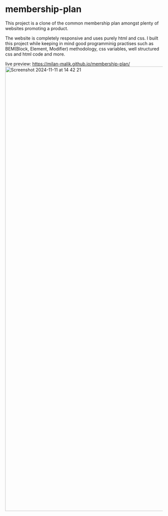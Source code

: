 # membership-plan
This project is a clone of the common membership plan amongst plenty of websites promoting a product.

The website is completely responsive and uses purely html and css. I built this project while keeping in mind good programminig practises such as BEM(Block, Element, Modifier) methodology, css variables, well structured css and html code and more.

live preview: https://milan-malik.github.io/membership-plan/
<img width="1420" alt="Screenshot 2024-11-11 at 14 42 21" src="https://github.com/user-attachments/assets/835ade8c-ca6c-4897-8658-f20eee43190f">
